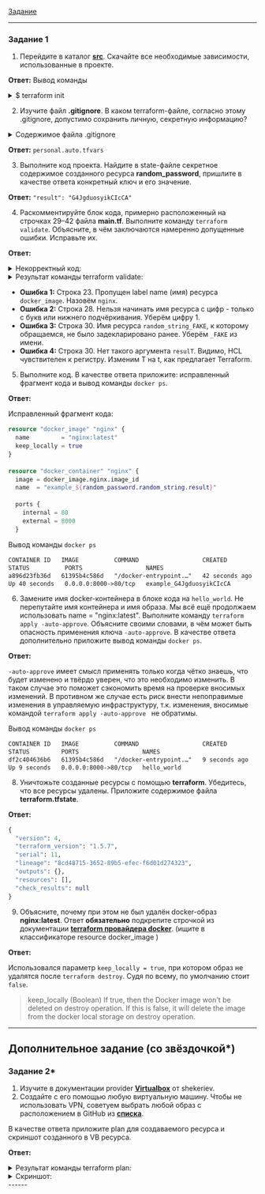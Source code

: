 [Задание](https://github.com/netology-code/ter-homeworks/blob/main/01/hw-01.md)

------

### Задание 1

1. Перейдите в каталог [**src**](https://github.com/netology-code/ter-homeworks/tree/main/01/src). Скачайте все необходимые зависимости, использованные в проекте.

**Ответ:** Вывод команды

<details><summary>$ terraform init</summary>

```terraform
~/Netology/Terrafofm-lesson/ter-homeworks/01/src(main)]$ terraform init

Initializing the backend...

Initializing provider plugins...
- Finding kreuzwerker/docker versions matching "~> 3.0.1"...
- Finding latest version of hashicorp/random...
- Installing kreuzwerker/docker v3.0.2...
- Installed kreuzwerker/docker v3.0.2 (unauthenticated)
- Installing hashicorp/random v3.5.1...
- Installed hashicorp/random v3.5.1 (unauthenticated)

Terraform has created a lock file .terraform.lock.hcl to record the provider
selections it made above. Include this file in your version control repository
so that Terraform can guarantee to make the same selections by default when
you run "terraform init" in the future.

╷
│ Warning: Incomplete lock file information for providers
│
│ Due to your customized provider installation methods, Terraform was forced to calculate lock file checksums locally for the following providers:
│   - hashicorp/random
│   - kreuzwerker/docker
│
│ The current .terraform.lock.hcl file only includes checksums for linux_amd64, so Terraform running on another platform will fail to install these providers.
│
│ To calculate additional checksums for another platform, run:
│   terraform providers lock -platform=linux_amd64
│ (where linux_amd64 is the platform to generate)
╵

Terraform has been successfully initialized!

You may now begin working with Terraform. Try running "terraform plan" to see
any changes that are required for your infrastructure. All Terraform commands
should now work.

If you ever set or change modules or backend configuration for Terraform,
rerun this command to reinitialize your working directory. If you forget, other
commands will detect it and remind you to do so if necessary.
```

</details>

2. Изучите файл **.gitignore**. В каком terraform-файле, согласно этому .gitignore, допустимо сохранить личную, секретную информацию?

<details><summary>Содержимое файла .gitignore</summary>

```gitignore
# Local .terraform directories and files
**/.terraform/*
.terraform*

# .tfstate files
*.tfstate
*.tfstate.*

# own secret vars store.
personal.auto.tfvars
```

</details>

**Ответ:** `personal.auto.tfvars` 

3. Выполните код проекта. Найдите  в state-файле секретное содержимое созданного ресурса **random_password**, пришлите в качестве ответа конкретный ключ и его значение.

**Ответ:** `"result": "G4JgduosyikCIcCA"`


4. Раскомментируйте блок кода, примерно расположенный на строчках 29–42 файла **main.tf**.
Выполните команду ```terraform validate```. Объясните, в чём заключаются намеренно допущенные ошибки. Исправьте их.

**Ответ:**

<details><summary>Некорректный код:</summary>

```terraform
terraform {
  required_providers {
    docker = {
      source  = "kreuzwerker/docker"
      version = "~> 3.0.1"
    }
  }
  required_version = ">=0.13" /*Многострочный комментарий.
 Требуемая версия terraform */
}
provider "docker" {}

#однострочный комментарий

resource "random_password" "random_string" {
  length      = 16
  special     = false
  min_upper   = 1
  min_lower   = 1
  min_numeric = 1
}

resource "docker_image" {
  name         = "nginx:latest"
  keep_locally = true
}

resource "docker_container" "1nginx" {
  image = docker_image.nginx.image_id
  name  = "example_${random_password.random_string_FAKE.resulT}"

  ports {
    internal = 80
    external = 8000
  }
}
```

</details>

<details><summary>Результат команды terraform validate:</summary>

```terraform
│ Error: Missing name for resource
│
│   on main.tf line 23, in resource "docker_image":
│   23: resource "docker_image" {
│
│ All resource blocks must have 2 labels (type, name).
╵
╷
│ Error: Invalid resource name
│
│   on main.tf line 28, in resource "docker_container" "1nginx":
│   28: resource "docker_container" "1nginx" {
│
│ A name must start with a letter or underscore and may contain only letters, digits, underscores, and dashes.
╵
╷
│ Error: Reference to undeclared resource
│
│   on main.tf line 30, in resource "docker_container" "nginx":
│   30:   name  = "example_${random_password.random_string_FAKE.resulT}"
│
│ A managed resource "random_password" "random_string_FAKE" has not been declared in the root module.
╵
╷
│ Error: Unsupported attribute
│
│   on main.tf line 30, in resource "docker_container" "nginx":
│   30:   name  = "example_${random_password.random_string.resulT}"
│
│ This object has no argument, nested block, or exported attribute named "resulT". Did you mean "result"?
╵

```

</details>

- **Ошибка 1:** Строка 23. Пропущен label name (имя) ресурса `docker_image`. Назовём `nginx`.
- **Ошибка 2:** Строка 28. Нельзя начинать имя ресурса с цифр - только с букв или нижнего подчёркивания. Уберём цифру 1.
- **Ошибка 3:** Строка 30. Имя ресурса `random_string_FAKE`, к которому обращаемся, не было задекларировано ранее. Уберём `_FAKE` из имени.
- **Ошибка 4:** Строка 30. Нет такого аргумента `resulT`. Видимо, HCL чувствителен к регистру. Изменим T на t, как предлагает Terraform.

5. Выполните код. В качестве ответа приложите: исправленный фрагмент кода и вывод команды ```docker ps```.

**Ответ:**

Исправленный фрагмент кода:

```terraform
resource "docker_image" "nginx" {
  name         = "nginx:latest"
  keep_locally = true
}

resource "docker_container" "nginx" {
  image = docker_image.nginx.image_id
  name  = "example_${random_password.random_string.result}"

  ports {
    internal = 80
    external = 8000
  }
```

Вывод команды ```docker ps```
```shell
CONTAINER ID   IMAGE          COMMAND                  CREATED          STATUS          PORTS                  NAMES
a896d23fb36d   61395b4c586d   "/docker-entrypoint.…"   42 seconds ago   Up 40 seconds   0.0.0.0:8000->80/tcp   example_G4JgduosyikCIcCA
```

6. Замените имя docker-контейнера в блоке кода на ```hello_world```. Не перепутайте имя контейнера и имя образа. Мы всё ещё продолжаем использовать name = "nginx:latest". Выполните команду ```terraform apply -auto-approve```.
Объясните своими словами, в чём может быть опасность применения ключа  ```-auto-approve```. В качестве ответа дополнительно приложите вывод команды ```docker ps```.

**Ответ:**

```-auto-approve``` имеет смысл применять только когда чётко знаешь, что будет изменено и твёрдо уверен, что это необходимо изменить. В таком случае это поможет сэкономить время на проверке вносимых изменений. В противном же случае есть риск внести непоправимые изменения в управляемую инфраструктуру, т.к. изменения, вносимые командой `terraform apply -auto-approve ` не обратимы.   

Вывод команды ```docker ps```
```shell
CONTAINER ID   IMAGE          COMMAND                  CREATED         STATUS         PORTS                  NAMES
df2c404636b6   61395b4c586d   "/docker-entrypoint.…"   9 seconds ago   Up 9 seconds   0.0.0.0:8000->80/tcp   hello_world

```

8. Уничтожьте созданные ресурсы с помощью **terraform**. Убедитесь, что все ресурсы удалены. Приложите содержимое файла **terraform.tfstate**.

**Ответ:**

```terraform
{
  "version": 4,
  "terraform_version": "1.5.7",
  "serial": 11,
  "lineage": "8cd48715-3652-89b5-efec-f6d01d274323",
  "outputs": {},
  "resources": [],
  "check_results": null
}
```

9. Объясните, почему при этом не был удалён docker-образ **nginx:latest**. Ответ **обязательно** подкрепите строчкой из документации [**terraform провайдера docker**](https://docs.comcloud.xyz/providers/kreuzwerker/docker/latest/docs).  (ищите в классификаторе resource docker_image )

**Ответ:**

Использовался параметр `keep_locally = true`, при котором образ не удалятся после `terraform destroy`. Судя по всему, по умолчанию стоит `false`.

> keep_locally (Boolean) If true, then the Docker image won't be deleted on destroy operation. If this is false, it will delete the image from the docker local storage on destroy operation.


------

## Дополнительное задание (со звёздочкой*)

### Задание 2*

1. Изучите в документации provider [**Virtualbox**](https://docs.comcloud.xyz/providers/shekeriev/virtualbox/latest/docs) от 
shekeriev.
2. Создайте с его помощью любую виртуальную машину. Чтобы не использовать VPN, советуем выбрать любой образ с расположением в GitHub из [**списка**](https://www.vagrantbox.es/).

В качестве ответа приложите plan для создаваемого ресурса и скриншот созданного в VB ресурса. 

**Ответ:**

<details><summary>Результат команды terraform plan:</summary>

```terraform
Terraform used the selected providers to generate the following execution plan. Resource actions are indicated with the following symbols:
  + create

Terraform will perform the following actions:

  # virtualbox_vm.vm1 will be created
  + resource "virtualbox_vm" "vm1" {
      + cpus   = 1
      + id     = (known after apply)
      + image  = "https://app.vagrantup.com/shekeriev/boxes/debian-11/versions/0.2/providers/virtualbox.box"
      + memory = "512 mib"
      + name   = "debian-11"
      + status = "running"

      + network_adapter {
          + device                 = "IntelPro1000MTDesktop"
          + host_interface         = "VirtualBox Host-Only Ethernet Adapter"
          + ipv4_address           = (known after apply)
          + ipv4_address_available = (known after apply)
          + mac_address            = (known after apply)
          + status                 = (known after apply)
          + type                   = "hostonly"
        }
    }

Plan: 1 to add, 0 to change, 0 to destroy.

Changes to Outputs:
  + IPAddress = (known after apply)
```

</details>

<details><summary>Скриншот:</summary>
![img.png](img.png)
</details>
------